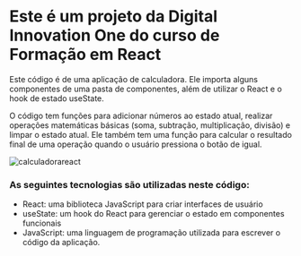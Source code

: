 # Este é um projeto da Digital Innovation One do curso de Formação em React
Este código é de uma aplicação de calculadora. Ele importa alguns componentes de uma pasta de componentes, além de utilizar o React e o hook de estado useState.

O código tem funções para adicionar números ao estado atual, realizar operações matemáticas básicas (soma, subtração, multiplicação, divisão) e limpar o estado atual. Ele também tem uma função para calcular o resultado final de uma operação quando o usuário pressiona o botão de igual.


![calculadorareact](https://user-images.githubusercontent.com/98711190/211123479-0fc48ba1-f7b9-49e6-9157-1ad8255bed6b.png)




### As seguintes tecnologias são utilizadas neste código:

   * React: uma biblioteca JavaScript para criar interfaces de usuário
   * useState: um hook do React para gerenciar o estado em componentes funcionais
   * JavaScript: uma linguagem de programação utilizada para escrever o código da aplicação.
   
   
   
